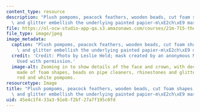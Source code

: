 ```yaml
---
content_type: resource
description: "Plush pompoms, peacock feathers, wooden beads, cut foam shapes, rhinestones,\
  \ and glitter embellish the underlying painted papier-m\xE2ch\xE9 mask."
file: https://ol-ocw-studio-app-qa.s3.amazonaws.com/courses/21m-715-the-craft-of-costume-design-fall-2009/45e4c1f433a391e8f2bf27a7f195c0fd_IMG_1073.jpg
file_type: image/jpeg
image_metadata:
  caption: "Plush pompoms, peacock feathers, wooden beads, cut foam shapes, rhinestones,\
    \ and glitter embellish the underlying painted papier-m\xE2ch\xE9 mask."
  credit: 'Credit: Photo by Leslie Held; mask created by an anonymous MIT student.
    Used with permission.'
  image-alt: Zooming in to show details of the face and crown, with decorative elements
    made of foam shapes, beads on pipe cleaners, rhinestones and glitter, and large
    red and white pompoms.
resourcetype: Image
title: "Plush pompoms, peacock feathers, wooden beads, cut foam shapes, rhinestones,\
  \ and glitter embellish the underlying painted papier-m\xE2ch\xE9 mask"
uid: 45e4c1f4-33a3-91e8-f2bf-27a7f195c0fd
---
```

